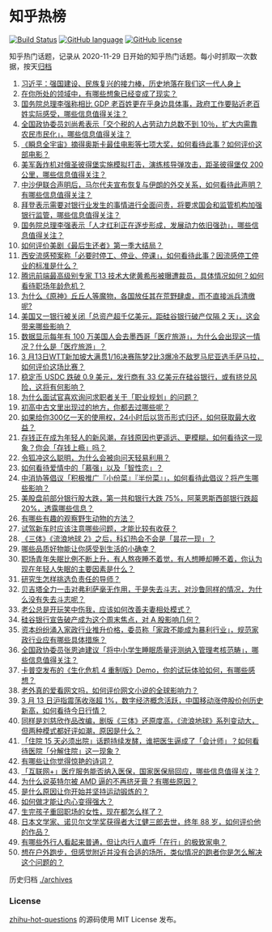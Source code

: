 # 知乎热榜
[![Build Status](https://github.com/ToWeLong/zhihu-hot-questions/workflows/CI/badge.svg)](https://github.com/ToWeLong/zhihu-hot-questions/actions)
[![GitHub language](https://img.shields.io/badge/language-golang-orange.svg)](https://golang.org/)
[![GitHub license](https://img.shields.io/github/license/ToWeLong/zhihu-hot-questions)](https://github.com/ToWeLong/zhihu-hot-questions/blob/main/LICENSE)

知乎热门话题，记录从 2020-11-29 日开始的知乎热门话题。每小时抓取一次数据，按天[归档](./archives)

<!-- BEGIN -->

1. [习近平：强国建设、民族复兴的接力棒，历史地落在我们这一代人身上](https://www.zhihu.com/question/613526105)
1. [在你所处的领域中，有哪些想象已经变成了现实？](https://www.zhihu.com/question/586886940)
1. [国务院总理李强称相比 GDP 老百姓更在乎身边具体事，政府工作要贴近老百姓实际感受，哪些信息值得关注？](https://www.zhihu.com/question/589264049)
1. [全国政协委员刘尚希表示「交个税的人占劳动力总数不到 10％，扩大内需靠农民市民化」，哪些信息值得关注？](https://www.zhihu.com/question/589073668)
1. [《瞬息全宇宙》摘得奥斯卡最佳电影等七项大奖，如何看待此事？如何评价这部电影？](https://www.zhihu.com/question/589270635)
1. [美军轰炸机对俄圣彼得堡实施模拟打击，演练核导弹攻击，距圣彼得堡仅 200 公里，哪些信息值得关注？](https://www.zhihu.com/question/589247010)
1. [中沙伊联合声明后，马尔代夫宣布恢复与伊朗的外交关系，如何看待此声明？有哪些信息值得关注？](https://www.zhihu.com/question/589252968)
1. [拜登表示需要对银行业发生的事情进行全面问责，将要求国会和监管机构加强银行监管，哪些信息值得关注？](https://www.zhihu.com/question/589392555)
1. [国务院总理李强表示「人才红利正在逐步形成，发展动力依旧强劲」，哪些信息值得关注？](https://www.zhihu.com/question/589270129)
1. [如何评价美剧《最后生还者》第一季大结局？](https://www.zhihu.com/question/589262014)
1. [西安流感预案称「必要时停工、停业、停课」，如何看待此事？因流感停工停业的标准是什么？](https://www.zhihu.com/question/588506091)
1. [腾讯前端最高级别专家 T13 技术大佬黄希彤被曝遭裁员，具体情况如何？如何看待职场年龄危机？](https://www.zhihu.com/question/589260276)
1. [为什么《原神》丘丘人等魔物，各国放任其在荒野肆虐，而不直接派兵清缴呢?](https://www.zhihu.com/question/589022823)
1. [美国又一银行被关闭「总资产超千亿美元，距硅谷银行破产仅隔 2 天」，这会带来哪些影响？](https://www.zhihu.com/question/589260738)
1. [数据显示每年有 100 万美国人会去墨西哥「医疗旅游」，为什么会出现这一情况？什么是「医疗旅游」？](https://www.zhihu.com/question/588506179)
1. [3 月13日WTT新加坡大满贯1/16决赛陈梦2比3爆冷不敌罗马尼亚选手萨马拉，如何评价这场比赛？](https://www.zhihu.com/question/589311938)
1. [稳定币 USDC 跌破 0.9 美元，发行商有 33 亿美元在硅谷银行，或有挤兑风险，这将有何影响？](https://www.zhihu.com/question/588998167)
1. [为什么面试官喜欢询问求职者关于「职业规划」的问题？](https://www.zhihu.com/question/587708885)
1. [初高中古文里出现过的地方，你都去过哪些呢？](https://www.zhihu.com/question/588458045)
1. [如果给你300亿一天的使用权，24小时后以货币形式归还，如何获取最大收益？](https://www.zhihu.com/question/588651039)
1. [存钱正在成为年轻人的新风潮，存钱原因也更遥远、更模糊，如何看待这一现象？你会「存钱上瘾」吗？](https://www.zhihu.com/question/585108048)
1. [令狐冲这么聪明，为什么会被向问天轻易利用？](https://www.zhihu.com/question/513125025)
1. [如何看待爱情中的「慕强」以及「智性恋」？](https://www.zhihu.com/question/586918042)
1. [中消协等倡议「积极推广『小份菜』『半份菜』」，如何看待此倡议？将产生哪些影响？](https://www.zhihu.com/question/589293617)
1. [美股盘前部分银行股大跌，第一共和银行大跌 75%，阿莱恩斯西部银行跌超 20%，透露哪些信息？](https://www.zhihu.com/question/589319384)
1. [有哪些有趣的观察野生动物的方法？](https://www.zhihu.com/question/587138907)
1. [试驾新车时应该注意哪些问题，才能比较有收获？](https://www.zhihu.com/question/586867149)
1. [《三体》《流浪地球 2》之后，科幻热会不会是「昙花一现」？](https://www.zhihu.com/question/588269109)
1. [哪些品质好物能让你感受到生活的小确幸？](https://www.zhihu.com/question/589341248)
1. [职场青年失眠比例不断上升，有人熬夜睡不着觉，有人想睡却睡不着，你认为现在年轻人失眠的主要因素是什么？](https://www.zhihu.com/question/589290664)
1. [研究生怎样挑选负责任的导师？](https://www.zhihu.com/question/587888347)
1. [贝吉塔全力一击对弗利萨毫无作用，于是失去斗志，对沙鲁同样的情况，为什么没有失去斗志呢？](https://www.zhihu.com/question/589021410)
1. [老公总是开玩笑中伤我，应该如何改善夫妻相处模式？](https://www.zhihu.com/question/396503471)
1. [硅谷银行宣告破产成为这个周末焦点，对 A 股影响几何？](https://www.zhihu.com/question/589109904)
1. [资本纷纷涌入家政行业推升价格，委员称「家政不能成为暴利行业」，规范家政行业应有哪些具体措施？](https://www.zhihu.com/question/589294335)
1. [全国政协委员张恩迪建议「将中小学生睡眠质量评测纳入管理考核范畴」，哪些信息值得关注？](https://www.zhihu.com/question/589249764)
1. [卡普空发布的《生化危机 4 重制版》Demo，你的试玩体验如何，有哪些感想？](https://www.zhihu.com/question/588664657)
1. [老外真的爱看网文吗，如何评价网文小说的全球影响力？](https://www.zhihu.com/question/589336364)
1. [3 月 13 日沪指震荡收涨超 1%，数字经济概念活跃，中国移动涨停股价创历史新高，如何看待今日行情？](https://www.zhihu.com/question/589272150)
1. [同样是刘慈欣作品改编，剧版《三体》还原度高，《流浪地球》系列变动大，但两种模式都好评如潮，原因是什么？](https://www.zhihu.com/question/588770473)
1. [「住院 15 天必须出院」话题持续发酵，谁把医生逼成了「会计师」？如何看待医院「分解住院」这一现象？](https://www.zhihu.com/question/589071129)
1. [有哪些让你觉得惊艳的诗词？](https://www.zhihu.com/question/578073258)
1. [「互联网+」医疗服务能否纳入医保，国家医保局回应，哪些信息值得关注？](https://www.zhihu.com/question/589293018)
1. [为什么说英特尔被 AMD 逼的不再挤牙膏？有哪些原因？](https://www.zhihu.com/question/496570637)
1. [是什么原因让你开始并坚持运动锻炼的？](https://www.zhihu.com/question/585705645)
1. [如何做才能让内心变得强大？](https://www.zhihu.com/question/588805505)
1. [生完孩子重回职场的女性，现在都怎么样了？](https://www.zhihu.com/question/342900228)
1. [日本文学家、诺贝尔文学奖获得者大江健三郎去世，终年 88 岁，如何评价他的作品？](https://www.zhihu.com/question/589289163)
1. [有哪些外行人看起来普通，但让内行人直呼「在行」的极致家电？](https://www.zhihu.com/question/589251794)
1. [想在户外跑步，但感觉附近并没有合适的场所，类似情况的跑者你是怎么解决这个问题的？](https://www.zhihu.com/question/588161727)

<!-- END -->

历史归档 [./archives](./archives)


### License
[zhihu-hot-questions](https://github.com/towelong/zhihu-hot-questions) 的源码使用 MIT License 发布。